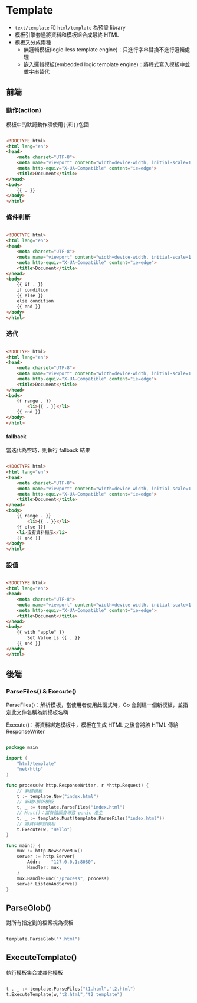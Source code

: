 # Template

* `text/template` 和 `html/template` 為預設 library
* 模板引擎套過將資料和模板組合成最終 HTML
* 模板又分成兩種
    * 無邏輯模板(logic-less template engine)：只進行字串替換不進行邏輯處理
    * 嵌入邏輯模板(embedded logic template engine)：將程式寫入模板中並做字串替代

## 前端

### 動作(action)

模板中的默認動作須使用`{{`和`}}`包圍

```HTML

<!DOCTYPE html>
<html lang="en">
<head>
    <meta charset="UTF-8">
    <meta name="viewport" content="width=device-width, initial-scale=1.0">
    <meta http-equiv="X-UA-Compatible" content="ie=edge">
    <title>Document</title>
</head>
<body>
    {{ . }}
</body>
</html>

```

### 條件判斷

```HTML

<!DOCTYPE html>
<html lang="en">
<head>
    <meta charset="UTF-8">
    <meta name="viewport" content="width=device-width, initial-scale=1.0">
    <meta http-equiv="X-UA-Compatible" content="ie=edge">
    <title>Document</title>
</head>
<body>
    {{ if . }}
    if condition
    {{ else }}
    else condition
    {{ end }}
</body>
</html>

```

### 迭代

```HTML

<!DOCTYPE html>
<html lang="en">
<head>
    <meta charset="UTF-8">
    <meta name="viewport" content="width=device-width, initial-scale=1.0">
    <meta http-equiv="X-UA-Compatible" content="ie=edge">
    <title>Document</title>
</head>
<body>
    {{ range . }}
        <li>{{ . }}</li>
    {{ end }}
</body>
</html>

```

#### fallback

當迭代為空時，則執行 fallback 結果

```HTML

<!DOCTYPE html>
<html lang="en">
<head>
    <meta charset="UTF-8">
    <meta name="viewport" content="width=device-width, initial-scale=1.0">
    <meta http-equiv="X-UA-Compatible" content="ie=edge">
    <title>Document</title>
</head>
<body>
    {{ range . }}
        <li>{{ . }}</li>
    {{ else }}}
    <li>沒有資料顯示</li>
    {{ end }}
</body>
</html>

```

### 設值


```HTML

<!DOCTYPE html>
<html lang="en">
<head>
    <meta charset="UTF-8">
    <meta name="viewport" content="width=device-width, initial-scale=1.0">
    <meta http-equiv="X-UA-Compatible" content="ie=edge">
    <title>Document</title>
</head>
<body>
    {{ with "apple" }}
        Set Value is {{ . }}
    {{ end }}
</body>
</html>

```

## 後端

### ParseFiles() & Execute()

ParseFiles()：解析模板，當使用者使用此函式時，Go 會創建一個新模板，並指定此文件名稱為新模板名稱

Execute()：將資料綁定模板中，模板在生成 HTML 之後會將該 HTML 傳給 ResponseWriter

```go

package main

import (
	"html/template"
	"net/http"
)

func process(w http.ResponseWriter, r *http.Request) {
    // 新建模板
    t := template.New("index.html")
    // 新建&解析模板
    t, _ := template.ParseFiles("index.html")
    // Must()：當有錯誤會導致 panic 產生
    t, _ := template.Must(template.ParseFiles("index.html"))
    // 將資料綁釘模板
	t.Execute(w, "Hello")
}

func main() {
	mux := http.NewServeMux()
	server := http.Server{
		Addr:    "127.0.0.1:8080",
		Handler: mux,
	}
	mux.HandleFunc("/process", process)
	server.ListenAndServe()
}


```

## ParseGlob()

對所有指定到的檔案視為模板

```go

template.ParseGlob("*.html")

```

## ExecuteTemplate()

執行模板集合或其他模板

```go

t , _ := template.ParseFiles("t1.html","t2.html")
t.ExecuteTemplate(w,"t2.html","t2 template")


```